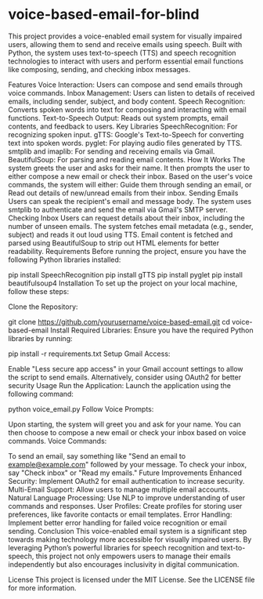 # voice-based-email-for-blind
This project provides a voice-enabled email system for visually impaired users, allowing them to send and receive emails using speech. Built with Python, the system uses text-to-speech (TTS) and speech recognition technologies to interact with users and perform essential email functions like composing, sending, and checking inbox messages.

Features
Voice Interaction: Users can compose and send emails through voice commands.
Inbox Management: Users can listen to details of received emails, including sender, subject, and body content.
Speech Recognition: Converts spoken words into text for composing and interacting with email functions.
Text-to-Speech Output: Reads out system prompts, email contents, and feedback to users.
Key Libraries
SpeechRecognition: For recognizing spoken input.
gTTS: Google's Text-to-Speech for converting text into spoken words.
pyglet: For playing audio files generated by TTS.
smtplib and imaplib: For sending and receiving emails via Gmail.
BeautifulSoup: For parsing and reading email contents.
How It Works
The system greets the user and asks for their name.
It then prompts the user to either compose a new email or check their inbox.
Based on the user's voice commands, the system will either:
Guide them through sending an email, or
Read out details of new/unread emails from their inbox.
Sending Emails
Users can speak the recipient's email and message body.
The system uses smtplib to authenticate and send the email via Gmail's SMTP server.
Checking Inbox
Users can request details about their inbox, including the number of unseen emails.
The system fetches email metadata (e.g., sender, subject) and reads it out loud using TTS.
Email content is fetched and parsed using BeautifulSoup to strip out HTML elements for better readability.
Requirements
Before running the project, ensure you have the following Python libraries installed:

pip install SpeechRecognition
pip install gTTS
pip install pyglet
pip install beautifulsoup4
Installation
To set up the project on your local machine, follow these steps:

Clone the Repository:

git clone https://github.com/yourusername/voice-based-email.git
cd voice-based-email
Install Required Libraries: Ensure you have the required Python libraries by running:

pip install -r requirements.txt
Setup Gmail Access:

Enable "Less secure app access" in your Gmail account settings to allow the script to send emails.
Alternatively, consider using OAuth2 for better security
Usage
Run the Application: Launch the application using the following command:

python voice_email.py
Follow Voice Prompts:

Upon starting, the system will greet you and ask for your name.
You can then choose to compose a new email or check your inbox based on voice commands.
Voice Commands:

To send an email, say something like "Send an email to example@example.com" followed by your message.
To check your inbox, say "Check inbox" or "Read my emails."
Future Improvements
Enhanced Security: Implement OAuth2 for email authentication to increase security.
Multi-Email Support: Allow users to manage multiple email accounts.
Natural Language Processing: Use NLP to improve understanding of user commands and responses.
User Profiles: Create profiles for storing user preferences, like favorite contacts or email templates.
Error Handling: Implement better error handling for failed voice recognition or email sending.
Conclusion
This voice-enabled email system is a significant step towards making technology more accessible for visually impaired users. By leveraging Python’s powerful libraries for speech recognition and text-to-speech, this project not only empowers users to manage their emails independently but also encourages inclusivity in digital communication.

License
This project is licensed under the MIT License. See the LICENSE file for more information.
